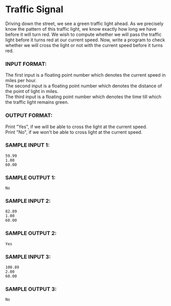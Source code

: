 # Traffic Signal

Driving down the street, we see a green traffic light ahead. As we precisely know the pattern of this traffic light, we know exactly how long we have before it will turn red. We wish to compute whether we will pass the traffic light before it turns red at our current speed. Now, write a program to check whether we will cross the light or not with the current speed before it turns red.

### INPUT FORMAT:

The first input is a floating point number which denotes the current speed in miles per hour. <br>
The second input is a floating point number which denotes the distance of the point of light in miles.  <br>
The third input is a floating point number which denotes the time till which the traffic light remains green.

### OUTPUT FORMAT:

Print "Yes", if we will be able to cross the light at the current speed.  <br>
Print "No", if we won't be able to cross light at the current speed.

### SAMPLE INPUT 1:

```
59.99
1.00
60.00
```

### SAMPLE OUTPUT 1:

```
No
```

### SAMPLE INPUT 2:

```
82.89
1.00
60.00
```

### SAMPLE OUTPUT 2:

```
Yes
```

### SAMPLE INPUT 3:

```
100.89
2.00
60.00
```

### SAMPLE OUTPUT 3:

```
No
```

